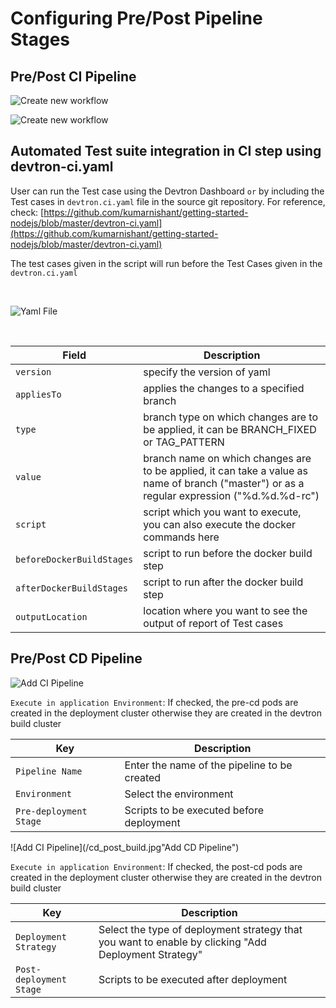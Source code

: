 # Configuring Pre/Post Pipeline Stages

##  Pre/Post CI Pipeline

![Create new workflow](/pre_build.jpg)


![Create new workflow](/post_build.jpg)
<br>

## Automated Test suite integration in CI step using devtron-ci.yaml

User can run the Test case using the Devtron Dashboard `or` by including the Test cases in `devtron.ci.yaml` file in the source git repository. For reference, check: [https://github.com/kumarnishant/getting-started-nodejs/blob/master/devtron-ci.yaml](https://github.com/kumarnishant/getting-started-nodejs/blob/master/devtron-ci.yaml)

The test cases given in the script will run before the Test Cases given in the  `devtron.ci.yaml`


<br>

![Yaml File](/yaml.jpg "Create Yaml File")

<br>

Field | Description
------|------------ 
`version`   | specify the version of yaml
`appliesTo` | applies the changes to a specified branch 
`type`      | branch type on which changes are to be applied, it can be BRANCH_FIXED or TAG_PATTERN 
`value`     | branch name on which changes are to be applied, it can take a value as name of branch ("master") or as a regular expression ("%d.%d.%d-rc")
`script`    | script which you want to execute, you can also execute the docker commands here
`beforeDockerBuildStages` | script to run before the docker build step
`afterDockerBuildStages`  | script to run after the docker build step
`outputLocation`          | location where you want to see the output of report of Test cases 

##  Pre/Post CD Pipeline

![Add CI Pipeline](/cd_pre_build.jpg "Add CD Pipeline")

`Execute in application Environment`: If checked, the pre-cd pods are created in the deployment cluster otherwise they are created in the devtron build cluster

Key | Description
----|----
`Pipeline Name` | Enter the name of the pipeline to be created
`Environment` | Select the environment
`Pre-deployment Stage` | Scripts to be executed before deployment

![Add CI Pipeline](/cd_post_build.jpg"Add CD Pipeline")

`Execute in application Environment`: If checked, the post-cd pods are created in the deployment cluster otherwise they are created in the devtron build cluster

Key | Description
----|----
`Deployment Strategy` | Select the type of deployment strategy that  you want to enable by clicking "Add Deployment Strategy"
`Post-deployment Stage` | Scripts to be executed after deployment


<br>


